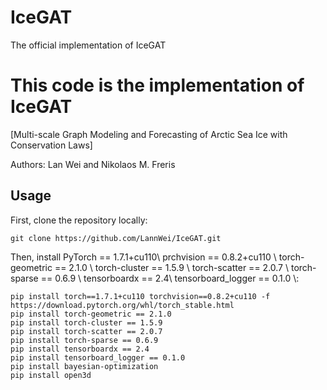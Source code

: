 # IceGAT
The official implementation of IceGAT
# This code is the implementation of IceGAT
[Multi-scale Graph Modeling and Forecasting of Arctic Sea Ice with Conservation Laws]

Authors: Lan Wei and Nikolaos M. Freris

## Usage
First, clone the repository locally:
```
git clone https://github.com/LannWei/IceGAT.git
```
Then, install PyTorch == 1.7.1+cu110\\
prchvision == 0.8.2+cu110 \\
torch-geometric == 2.1.0 \\
torch-cluster == 1.5.9 \\
torch-scatter == 2.0.7 \\
torch-sparse == 0.6.9 \\
tensorboardx == 2.4\\
tensorboard_logger == 0.1.0 \\:
```
pip install torch==1.7.1+cu110 torchvision==0.8.2+cu110 -f https://download.pytorch.org/whl/torch_stable.html
pip install torch-geometric == 2.1.0
pip install torch-cluster == 1.5.9
pip install torch-scatter == 2.0.7
pip install torch-sparse == 0.6.9
pip install tensorboardx == 2.4
pip install tensorboard_logger == 0.1.0
pip install bayesian-optimization
pip install open3d
```


